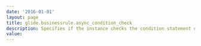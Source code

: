 ```yaml
---
date: '2016-01-01'
layout: page
title: glide.businessrule.async_condition_check
description: Specifies if the instance checks the condition statement of async business rules (the When field is set to async) prior to running the business rule. If this property is set to true, the instance evaluates the async business rule conditions a second time before running the rule. If this property is set to false or missing, the instance does not evaluate the conditions a second time. 
value:  
---
```


